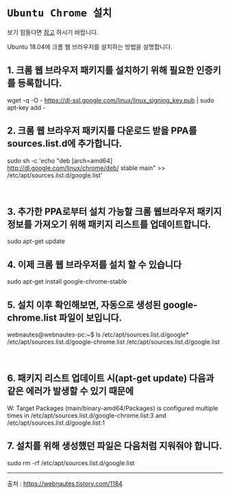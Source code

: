 # `Ubuntu Chrome 설치`

보기 힘들다면 [참고](https://blog.naver.com/tjddjs90/221876470505) 하시기 바랍니다.

Ubuntu 18.04에 크롬 웹 브라우저를 설치하는 방법을 설명합니다. 

## 1. 크롬 웹 브라우저 패키지를 설치하기 위해 필요한 인증키를 등록합니다. 

​wget -q -O - https://dl-ssl.google.com/linux/linux_signing_key.pub | sudo apt-key add -
  

## 2. 크롬 웹 브라우저 패키지를 다운로드 받을 PPA를 sources.list.d에 추가합니다. 

sudo sh -c 'echo "deb [arch=amd64] http://dl.google.com/linux/chrome/deb/ stable main" >> /etc/apt/sources.list.d/google.list'  


​
## 3. 추가한 PPA로부터 설치 가능할 크롬 웹브라우저 패키지 정보를 가져오기 위해 패키지 리스트를 업데이트합니다.

​sudo apt-get update


## 4. 이제 크롬 웹 브라우저를 설치 할 수 있습니다

sudo apt-get install google-chrome-stable


## 5. 설치 이후 확인해보면, 자동으로 생성된 google-chrome.list 파일이 보입니다.

webnautes@webnautes-pc:~$ ls /etc/apt/sources.list.d/google*
/etc/apt/sources.list.d/google-chrome.list /etc/apt/sources.list.d/google.list

​
## 6. 패키지 리스트 업데이트 시(apt-get update) 다음과 같은 에러가 발생할 수 있기 때문에 

W: Target Packages (main/binary-amd64/Packages) is configured multiple times in /etc/apt/sources.list.d/google-chrome.list:3 and /etc/apt/sources.list.d/google.list:1
  


## 7. 설치를 위해 생성했던 파일은 다음처럼 지워줘야 합니다. 

sudo rm -rf /etc/apt/sources.list.d/google.list


---

출처 : https://webnautes.tistory.com/1184
